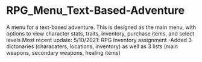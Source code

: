 # RPG_Menu_Text-Based-Adventure
A menu for a text-based adventure. This is designed as the main menu, with options to view character stats, traits, inventory, purchase items, and select levels
Most recent update: 5/10/2021: RPG Inventory assignment 
                               -Added 3 dictonaries (characaters, locations, inventory) as well as 3 lists (main weapons, secondary weapons, healing items)
